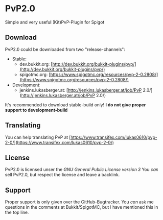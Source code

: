 # PvP2.0
Simple and very useful (Kit)PvP-Plugin for Spigot


## Download
PvP2.0 could be downloaded from two "release-channels":

* Stable:
  * dev.bukkit.org: [http://dev.bukkit.org/bukkit-plugins/pvp/](http://dev.bukkit.org/bukkit-plugins/pvp/)
  * spigotmc.org: [https://www.spigotmc.org/resources/pvp-2-0.2808/](https://www.spigotmc.org/resources/pvp-2-0.2808/)
* Development:
  * jenkins.lukasberger.at: [http://jenkins.lukasberger.at/job/PvP 2.0/](http://jenkins.lukasberger.at/job/PvP 2.0/)

It's recommended to download stable-build only!
**I do not give	proper support to development-build**


## Translating
You can help translating PvP at [https://www.transifex.com/lukas0610/pvp-2-0/](https://www.transifex.com/lukas0610/pvp-2-0/)


## License
PvP2.0 is licensed unser the _GNU General Public License version 3_
You _can_ sell PvP2.0, but respect the license and leave a backlink.


## Support
Proper support is only given over the GitHub-Bugtracker.
You _can_ ask me questions in the comments at Bukkit/SpigotMC, but I have mentioned this in the top line.